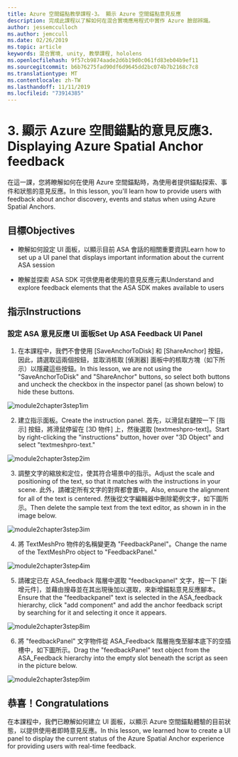 ```yaml
---
title: Azure 空間錨點教學課程-3。 顯示 Azure 空間錨點意見反應
description: 完成此課程以了解如何在混合實境應用程式中實作 Azure 臉部辨識。
author: jessemcculloch
ms.author: jemccull
ms.date: 02/26/2019
ms.topic: article
keywords: 混合實境, unity, 教學課程, hololens
ms.openlocfilehash: 9f57cb9874aade2d6b19d0c061fd83eb04b9ef11
ms.sourcegitcommit: b6b76275fad90df6d9645dd2bc074b7b2168c7c8
ms.translationtype: MT
ms.contentlocale: zh-TW
ms.lasthandoff: 11/11/2019
ms.locfileid: "73914385"
---
```

# <a name="3-displaying-azure-spatial-anchor-feedback"></a><span data-ttu-id="a51cd-105">3. 顯示 Azure 空間錨點的意見反應</span><span class="sxs-lookup"><span data-stu-id="a51cd-105">3. Displaying Azure Spatial Anchor feedback</span></span>

<span data-ttu-id="a51cd-106">在這一課，您將瞭解如何在使用 Azure 空間錨點時，為使用者提供錨點探索、事件和狀態的意見反應。</span><span class="sxs-lookup"><span data-stu-id="a51cd-106">In this lesson, you'll learn how to provide users with feedback about anchor discovery, events and status when using Azure Spatial Anchors.</span></span>

## <a name="objectives"></a><span data-ttu-id="a51cd-107">目標</span><span class="sxs-lookup"><span data-stu-id="a51cd-107">Objectives</span></span>

* <span data-ttu-id="a51cd-108">瞭解如何設定 UI 面板，以顯示目前 ASA 會話的相關重要資訊</span><span class="sxs-lookup"><span data-stu-id="a51cd-108">Learn how to set up a UI panel that displays important information about the current ASA session</span></span>

* <span data-ttu-id="a51cd-109">瞭解並探索 ASA SDK 可供使用者使用的意見反應元素</span><span class="sxs-lookup"><span data-stu-id="a51cd-109">Understand and explore feedback elements that the ASA SDK makes available to users</span></span>

## <a name="instructions"></a><span data-ttu-id="a51cd-110">指示</span><span class="sxs-lookup"><span data-stu-id="a51cd-110">Instructions</span></span>

### <a name="set-up-asa-feedback-ui-panel"></a><span data-ttu-id="a51cd-111">設定 ASA 意見反應 UI 面板</span><span class="sxs-lookup"><span data-stu-id="a51cd-111">Set Up ASA Feedback UI Panel</span></span>

1. <span data-ttu-id="a51cd-112">在本課程中，我們不會使用 [SaveAnchorToDisk] 和 [ShareAnchor] 按鈕，因此，請選取這兩個按鈕，並取消核取 [偵測器] 面板中的核取方塊（如下所示）以隱藏這些按鈕。</span><span class="sxs-lookup"><span data-stu-id="a51cd-112">In this lesson, we are not using the "SaveAnchorToDisk" and "ShareAnchor" buttons, so select both buttons and uncheck the checkbox in the inspector panel (as shown below) to hide these buttons.</span></span>
   

![module2chapter3step1im](images/module2chapter3step1im.PNG)

2. <span data-ttu-id="a51cd-114">建立指示面板。</span><span class="sxs-lookup"><span data-stu-id="a51cd-114">Create the instruction panel.</span></span> <span data-ttu-id="a51cd-115">首先，以滑鼠右鍵按一下 [指示] 按鈕，將滑鼠停留在 [3D 物件] 上，然後選取 [textmeshpro-text]。</span><span class="sxs-lookup"><span data-stu-id="a51cd-115">Start by right-clicking the "instructions" button, hover over "3D Object" and select "textmeshpro-text."</span></span>

![module2chapter3step2im](images/module2chapter3step2im.PNG)

3. <span data-ttu-id="a51cd-117">調整文字的縮放和定位，使其符合場景中的指示。</span><span class="sxs-lookup"><span data-stu-id="a51cd-117">Adjust the scale and positioning of the text, so that it matches with the instructions in your scene.</span></span> <span data-ttu-id="a51cd-118">此外，請確定所有文字的對齊都會置中。</span><span class="sxs-lookup"><span data-stu-id="a51cd-118">Also, ensure the alignment for all of the text is centered.</span></span> <span data-ttu-id="a51cd-119">然後從文字編輯器中刪除範例文字，如下圖所示。</span><span class="sxs-lookup"><span data-stu-id="a51cd-119">Then delete the sample text from the text editor, as shown in in the image below.</span></span>

![module2chapter3step3im](images/module2chapter3step3im.PNG)

4. <span data-ttu-id="a51cd-121">將 TextMeshPro 物件的名稱變更為 "FeedbackPanel"。</span><span class="sxs-lookup"><span data-stu-id="a51cd-121">Change the name of the TextMeshPro object to "FeedbackPanel."</span></span>
   

![module2chapter3step4im](images/module2chapter3step4im.PNG)

5. <span data-ttu-id="a51cd-123">請確定已在 ASA_feedback 階層中選取 "feedbackpanel" 文字，按一下 [新增元件]，並藉由搜尋並在其出現後加以選取，來新增錨點意見反應腳本。</span><span class="sxs-lookup"><span data-stu-id="a51cd-123">Ensure that the "feedbackpanel" text is selected in the ASA_feedback hierarchy, click "add component" and add the anchor feedback script by searching for it and selecting it once it appears.</span></span> 

![module2chapter3step8im](images/module2chapter3step8im.PNG)

6. <span data-ttu-id="a51cd-125">將 "feedbackPanel" 文字物件從 ASA_Feedback 階層拖曳至腳本底下的空插槽中，如下圖所示。</span><span class="sxs-lookup"><span data-stu-id="a51cd-125">Drag the "feedbackPanel" text object from the ASA_Feedback hierarchy into the empty slot beneath the script as seen in the picture below.</span></span> 

![module2chapter3step9im](images/module2chapter3step9im.PNG)

## <a name="congratulations"></a><span data-ttu-id="a51cd-127">恭喜！</span><span class="sxs-lookup"><span data-stu-id="a51cd-127">Congratulations</span></span>

<span data-ttu-id="a51cd-128">在本課程中，我們已瞭解如何建立 UI 面板，以顯示 Azure 空間錨點體驗的目前狀態，以提供使用者即時意見反應。</span><span class="sxs-lookup"><span data-stu-id="a51cd-128">In this lesson, we learned how to create a UI panel to display the current status of the Azure Spatial Anchor experience for providing users with real-time feedback.</span></span>


